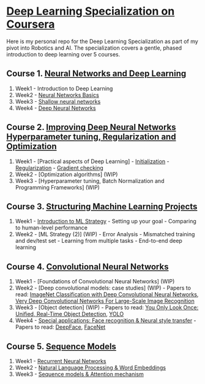 # [Deep Learning Specialization on Coursera](https://www.coursera.org/specializations/deep-learning)

Here is my personal repo for the Deep Learning Specialization as part of my pivot into Robotics and AI. 
The specialization covers a gentle, phased introduction to deep learning over 5 courses.

 ## Course 1. [Neural Networks and Deep Learning](https://www.youtube.com/watch?v=CS4cs9xVecg&list=PLkDaE6sCZn6Ec-XTbcX1uRg2_u4xOEky0)
 
1. Week1 - Introduction to Deep Learning
2. Week2 - [Neural Networks Basics](https://github.com/dbxwong/deeplearning.ai_specialization/blob/main/Course%201/Logistic_Regression_with_a_Neural_Network_mindset_v6a.ipynb)
3. Week3 - [Shallow neural networks](https://github.com/dbxwong/deeplearning.ai_specialization/blob/main/Course%201/Planar_data_classification_with_onehidden_layer_v6c.ipynb)
4. Week4 - [Deep Neural Networks](https://github.com/dbxwong/deeplearning.ai_specialization/blob/main/Course%201/Deep%2BNeural%2BNetwork%2B-%2BApplication%2Bv8.ipynb)

## Course 2. [Improving Deep Neural Networks Hyperparameter tuning, Regularization and Optimization](https://www.youtube.com/watch?v=1waHlpKiNyY&list=PLkDaE6sCZn6Hn0vK8co82zjQtt3T2Nkqc)

1. Week1 - [Practical aspects of Deep Learning]
         - [Initialization](https://github.com/dbxwong/deeplearning.ai_specialization/blob/main/Course%202/Initialization.ipynb) 
         - [Regularization](https://github.com/dbxwong/deeplearning.ai_specialization/blob/main/Course%202/Regularization_v2a.ipynb)
         - [Gradient checking](https://github.com/dbxwong/deeplearning.ai_specialization/blob/main/Course%202/Gradient%2BChecking%2Bv1.ipynb) 
2. Week2 - [Optimization algorithms] (WIP)
3. Week3 - [Hyperparameter tuning, Batch Normalization and Programming Frameworks] (WIP)

## Course 3. [Structuring Machine Learning Projects](https://www.youtube.com/watch?v=dFX8k1kXhOw&list=PLkDaE6sCZn6E7jZ9sN_xHwSHOdjUxUW_b)

1. Week1 - [Introduction to ML Strategy](WIP)
         - Setting up your goal
         - Comparing to human-level performance
2. Week2 - [ML Strategy (2)] (WIP)
         - Error Analysis
         - Mismatched training and dev/test set
         - Learning from multiple tasks
         - End-to-end deep learning
         
 ## Course 4. [Convolutional Neural Networks](https://www.youtube.com/watch?v=ArPaAX_PhIs&list=PLkDaE6sCZn6Gl29AoE31iwdVwSG-KnDzF)
 
 1. Week1 - [Foundations of Convolutional Neural Networks] (WIP)
 2. Week2 - [Deep convolutional models: case studies] (WIP) - Papers to read:  [ImageNet Classification with Deep Convolutional
Neural Networks](https://papers.nips.cc/paper/4824-imagenet-classification-with-deep-convolutional-neural-networks.pdf), [Very Deep Convolutional Networks For Large-Scale Image Recognition](https://arxiv.org/pdf/1409.1556.pdf)
 3. Week3 - [Object detection] (WIP) - Papers to read: [You Only Look Once:
Unified, Real-Time Object Detection](https://arxiv.org/pdf/1506.02640.pdf), [YOLO](https://arxiv.org/pdf/1612.08242.pdf)
 4. Week4 - [Special applications: Face recognition & Neural style transfer](WIP) - Papers to read: [DeepFace](https://www.cs.toronto.edu/~ranzato/publications/taigman_cvpr14.pdf), [FaceNet](https://www.cv-foundation.org/openaccess/content_cvpr_2015/papers/Schroff_FaceNet_A_Unified_2015_CVPR_paper.pdf)
 
 ## Course 5. [Sequence Models](https://www.youtube.com/watch?v=DejHQYAGb7Q&list=PLkDaE6sCZn6F6wUI9tvS_Gw1vaFAx6rd6)
 1. Week1 - [Recurrent Neural Networks](WIP)
 2. Week2 - [Natural Language Processing & Word Embeddings](WIP)
 3. Week3 - [Sequence models & Attention mechanism](WIP)
 
